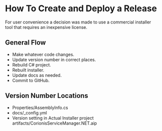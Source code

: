 # How To Create and Deploy a Release

For user convenience a decision was made to use a commercial installer tool that
requires an inexpensive license. 

## General Flow
 * Make whatever code changes.
 * Update version number in correct places.
 * Rebuild C# project.
 * Rebuilt installer.
 * Update docs as needed.
 * Commit to GitHub.

## Version Number Locations
 * Properties/AssemblyInfo.cs
 * docs/_config.yml
 * Version setting in Actual Installer project artifacts/CorionisServiceManager.NET.aip

